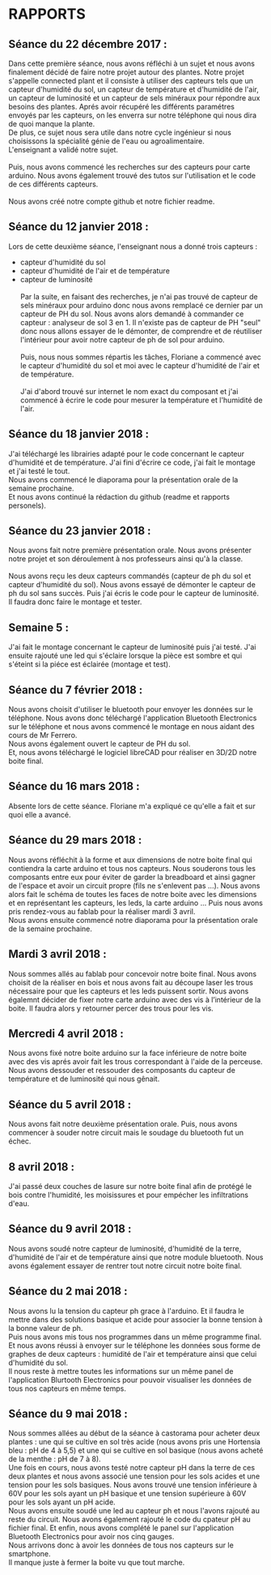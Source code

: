 
<h1> RAPPORTS </h1>

<h2> Séance du 22 décembre 2017 : </h2>

Dans cette première séance, nous avons réfléchi à un sujet et nous avons finalement décidé de faire notre projet autour des plantes. Notre projet s'appelle connected plant et il consiste à utiliser des capteurs tels que un capteur d'humidité du sol, un capteur de température et d'humidité de l'air, un capteur de luminosité et un capteur de sels minéraux pour répondre aux besoins des plantes. Aprés avoir récupéré les différents paramétres envoyés par les capteurs, on les enverra sur notre téléphone qui nous dira de quoi manque la plante. </br>
De plus, ce sujet nous sera utile dans notre cycle ingénieur si nous choisissons la spécialité génie de l'eau ou agroalimentaire.<br>
L'enseignant a validé notre sujet. </br> </br>
Puis, nous avons commencé les recherches sur des capteurs pour carte arduino. Nous avons également trouvé des tutos sur l'utilisation et le code de ces différents capteurs.</br> </br>
Nous avons créé notre compte github et notre fichier readme.

<h2> Séance du 12 janvier 2018 : </h2>

Lors de cette deuxième séance, l'enseignant nous a donné trois capteurs : 
- capteur d'humidité du sol
- capteur d'humidité de l'air et de température
- capteur de luminosité </br></br>
Par la suite, en faisant des recherches, je n'ai pas trouvé de capteur de sels minéraux pour arduino donc nous avons remplacé ce dernier par un capteur de PH du sol. Nous avons alors demandé à commander ce capteur : analyseur de sol 3 en 1. Il n'existe pas de capteur de PH "seul" donc nous allons essayer de le démonter, de comprendre et de réutiliser l'intérieur pour avoir notre capteur de ph de sol pour arduino.</br> </br>
Puis, nous nous sommes répartis les tâches, Floriane a commencé avec le capteur d'humidité du sol et moi avec le capteur d'humidité de l'air et de température. </br> </br>
J'ai d'abord trouvé sur internet le nom exact du composant et j'ai commencé à écrire le code pour mesurer la température et l'humidité de l'air.

<h2> Séance du 18 janvier 2018 : </h2>

J'ai téléchargé les librairies adapté pour le code concernant le capteur d'humidité et de température.
J'ai fini d'écrire ce code, j'ai fait le montage et j'ai testé le tout. </br>  Nous avons commencé le diaporama pour la présentation orale de la semaine prochaine. </br> Et nous avons continué la rédaction du github (readme et rapports personels).

<h2> Séance du 23 janvier 2018 : </h2>

Nous avons fait notre première présentation orale. Nous avons présenter notre projet et son déroulement à nos professeurs ainsi qu'à la classe. </br> </br>
Nous avons reçu les deux capteurs commandés (capteur de ph du sol et capteur d'humidité du sol). Nous avons essayé de démonter le capteur de ph du sol sans succès. Puis j'ai écris le code pour le capteur de luminosité. Il faudra donc faire le montage et tester.

<h2> Semaine 5 : </h2>

J'ai fait le montage concernant le capteur de luminosité puis j'ai testé. J'ai ensuite rajouté une led qui s'éclaire lorsque la pièce est sombre et qui s'éteint si la piéce est éclairée (montage et test).

<h2> Séance du 7 février 2018 : </h2>

Nous avons choisit d'utiliser le bluetooth pour envoyer les données sur le téléphone. Nous avons donc téléchargé l'application Bluetooth Electronics sur le téléphone et nous avons commencé le montage en nous aidant des cours de Mr Ferrero. </br> 
Nous avons également ouvert le capteur de PH du sol. </br>
Et, nous avons téléchargé le logiciel libreCAD pour réaliser en 3D/2D notre boite final.

<h2> Séance du 16 mars 2018 : </h2>

Absente lors de cette séance. Floriane m'a expliqué ce qu'elle a fait et sur quoi elle a avancé.

<h2> Séance du 29 mars 2018 : </h2>

Nous avons réfléchit à la forme et aux dimensions de notre boite final qui contiendra la carte arduino et tous nos capteurs. Nous souderons tous les composants entre eux pour éviter de garder la breadboard et ainsi gagner de l'espace et avoir un circuit propre (fils ne s'enlevent pas ...). Nous avons alors fait le schéma de toutes les faces de notre boite avec les dimensions et en représentant les capteurs, les leds, la carte arduino ... Puis nous avons pris rendez-vous au fablab pour la réaliser mardi 3 avril. </br>
Nous avons ensuite commencé notre diaporama pour la présentation orale de la semaine prochaine.

<h2> Mardi 3 avril 2018 : </h2>

Nous sommes allés au fablab pour concevoir notre boite final. Nous avons choisit de la réaliser en bois et nous avons fait au découpe laser les trous nécessaire pour que les capteurs et les leds puissent sortir. Nous avons égalemnt décider de fixer notre carte arduino avec des vis à l’intérieur de la boite. Il faudra alors y retourner percer des trous pour les vis.

<h2> Mercredi 4 avril 2018 : </h2>

Nous avons fixé notre boite arduino sur la face inférieure de notre boite avec des vis aprés avoir fait les trous correspondant à l'aide de la perceuse. Nous avons dessouder et ressouder des composants du capteur de température et de luminosité qui nous gênait.

<h2> Séance du 5 avril 2018 : </h2>

Nous avons fait notre deuxième présentation orale. 
Puis, nous avons commencer à souder notre circuit mais le soudage du bluetooth fut un échec.

<h2> 8 avril 2018 : </h2>

J'ai passé deux couches de lasure sur notre boite final afin de protégé le bois contre l'humidité, les moisissures et pour empécher les infiltrations d'eau.

<h2> Séance du 9 avril 2018 : </h2>

Nous avons soudé notre capteur de luminosité, d'humidité de la terre, d'humidité de l'air et de température ainsi que notre module bluetooth. Nous avons également essayer de rentrer tout notre circuit notre boite final.

<h2> Séance du 2 mai 2018 : </h2>

Nous avons lu la tension du capteur ph grace à l'arduino. Et il faudra le mettre dans des solutions basique et acide pour associer la bonne tension à la bonne valeur de ph. <br> Puis nous avons mis tous nos programmes dans un même programme final. Et nous avons réussi à envoyer sur le téléphone les données sous forme de graphes de deux capteurs : humidité de l'air et température ainsi que celui d'humidité du sol. <br> Il nous reste à mettre toutes les informations sur un même panel de l'application Blurtooth Electronics pour pouvoir visualiser les données de tous nos capteurs en même temps.

<h2> Séance du 9 mai 2018 : </h2>
 
Nous sommes allées au début de la séance à castorama pour acheter deux plantes : une qui se cultive en sol très acide (nous avons pris une Hortensia bleu : pH de 4 à 5,5) et une qui se cultive en sol basique (nous avons acheté de la menthe : pH de 7 à 8). <br> Une fois en cours, nous avons testé notre capteur pH dans la terre de ces deux plantes et nous avons associé une tension pour les sols acides et une tension pour les sols basiques. Nous avons trouvé une tension inférieure à 60V pour les sols ayant un pH basique et une tension supérieure à 60V pour les sols ayant un pH acide. <br> Nous avons ensuite soudé une led au capteur ph et nous l'avons rajouté au reste du circuit. Nous avons également rajouté le code du cpateur pH au fichier final. Et enfin, nous avons complété le panel sur l'application Bluetooth Electronics pour avoir nos cinq gauges.  <br> Nous arrivons donc à avoir les données de tous nos capteurs sur le smartphone.  <br>Il manque juste à fermer la boite vu que tout marche.
